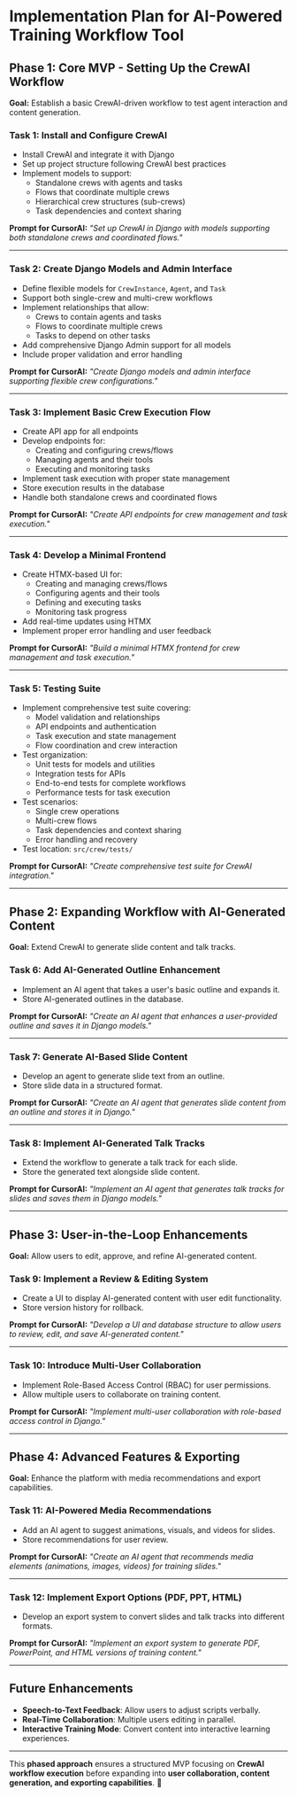 # **Implementation Plan for AI-Powered Training Workflow Tool**

## **Phase 1: Core MVP - Setting Up the CrewAI Workflow**
**Goal:** Establish a basic CrewAI-driven workflow to test agent interaction and content generation.

### **Task 1: Install and Configure CrewAI**
- Install CrewAI and integrate it with Django
- Set up project structure following CrewAI best practices
- Implement models to support:
  - Standalone crews with agents and tasks
  - Flows that coordinate multiple crews
  - Hierarchical crew structures (sub-crews)
  - Task dependencies and context sharing

**Prompt for CursorAI:**
*"Set up CrewAI in Django with models supporting both standalone crews and coordinated flows."*

---

### **Task 2: Create Django Models and Admin Interface**
- Define flexible models for `CrewInstance`, `Agent`, and `Task`
- Support both single-crew and multi-crew workflows
- Implement relationships that allow:
  - Crews to contain agents and tasks
  - Flows to coordinate multiple crews
  - Tasks to depend on other tasks
- Add comprehensive Django Admin support for all models
- Include proper validation and error handling

**Prompt for CursorAI:**
*"Create Django models and admin interface supporting flexible crew configurations."*

---

### **Task 3: Implement Basic Crew Execution Flow**
- Create API app for all endpoints
- Develop endpoints for:
  - Creating and configuring crews/flows
  - Managing agents and their tools
  - Executing and monitoring tasks
- Implement task execution with proper state management
- Store execution results in the database
- Handle both standalone crews and coordinated flows

**Prompt for CursorAI:**
*"Create API endpoints for crew management and task execution."*

---

### **Task 4: Develop a Minimal Frontend**
- Create HTMX-based UI for:
  - Creating and managing crews/flows
  - Configuring agents and their tools
  - Defining and executing tasks
  - Monitoring task progress
- Add real-time updates using HTMX
- Implement proper error handling and user feedback

**Prompt for CursorAI:**
*"Build a minimal HTMX frontend for crew management and task execution."*

---

### **Task 5: Testing Suite**
- Implement comprehensive test suite covering:
  - Model validation and relationships
  - API endpoints and authentication
  - Task execution and state management
  - Flow coordination and crew interaction
- Test organization:
  - Unit tests for models and utilities
  - Integration tests for APIs
  - End-to-end tests for complete workflows
  - Performance tests for task execution
- Test scenarios:
  - Single crew operations
  - Multi-crew flows
  - Task dependencies and context sharing
  - Error handling and recovery
- Test location: `src/crew/tests/`

**Prompt for CursorAI:**
*"Create comprehensive test suite for CrewAI integration."*

---

## **Phase 2: Expanding Workflow with AI-Generated Content**
**Goal:** Extend CrewAI to generate slide content and talk tracks.

### **Task 6: Add AI-Generated Outline Enhancement**
- Implement an AI agent that takes a user's basic outline and expands it.
- Store AI-generated outlines in the database.

**Prompt for CursorAI:**
*"Create an AI agent that enhances a user-provided outline and saves it in Django models."*

---

### **Task 7: Generate AI-Based Slide Content**
- Develop an agent to generate slide text from an outline.
- Store slide data in a structured format.

**Prompt for CursorAI:**
*"Create an AI agent that generates slide content from an outline and stores it in Django."*

---

### **Task 8: Implement AI-Generated Talk Tracks**
- Extend the workflow to generate a talk track for each slide.
- Store the generated text alongside slide content.

**Prompt for CursorAI:**
*"Implement an AI agent that generates talk tracks for slides and saves them in Django models."*

---

## **Phase 3: User-in-the-Loop Enhancements**
**Goal:** Allow users to edit, approve, and refine AI-generated content.

### **Task 9: Implement a Review & Editing System**
- Create a UI to display AI-generated content with user edit functionality.
- Store version history for rollback.

**Prompt for CursorAI:**
*"Develop a UI and database structure to allow users to review, edit, and save AI-generated content."*

---

### **Task 10: Introduce Multi-User Collaboration**
- Implement Role-Based Access Control (RBAC) for user permissions.
- Allow multiple users to collaborate on training content.

**Prompt for CursorAI:**
*"Implement multi-user collaboration with role-based access control in Django."*

---

## **Phase 4: Advanced Features & Exporting**
**Goal:** Enhance the platform with media recommendations and export capabilities.

### **Task 11: AI-Powered Media Recommendations**
- Add an AI agent to suggest animations, visuals, and videos for slides.
- Store recommendations for user review.

**Prompt for CursorAI:**
*"Create an AI agent that recommends media elements (animations, images, videos) for training slides."*

---

### **Task 12: Implement Export Options (PDF, PPT, HTML)**
- Develop an export system to convert slides and talk tracks into different formats.

**Prompt for CursorAI:**
*"Implement an export system to generate PDF, PowerPoint, and HTML versions of training content."*

---

## **Future Enhancements**
- **Speech-to-Text Feedback**: Allow users to adjust scripts verbally.
- **Real-Time Collaboration**: Multiple users editing in parallel.
- **Interactive Training Mode**: Convert content into interactive learning experiences.

---

This **phased approach** ensures a structured MVP focusing on **CrewAI workflow execution** before expanding into **user collaboration, content generation, and exporting capabilities**. 🚀
